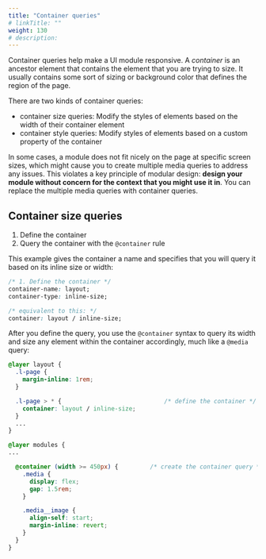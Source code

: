 ```yaml
---
title: "Container queries"
# linkTitle: ""
weight: 130
# description:
---
```


Container queries help make a UI module responsive. A _container_ is an ancestor element that contains the element that you are trying to size. It usually contains some sort of sizing or background color that defines the region of the page.

There are two kinds of container queries:
- container size queries: Modify the styles of elements based on the width of their container element
- container style queries: Modify styles of elements based on a custom property of the container

In some cases, a module does not fit nicely on the page at specific screen sizes, which might cause you to create multiple media queries to address any issues. This violates a key principle of modular design: **design your module without concern for the context that you might use it in**. You can replace the multiple media queries with container queries.

## Container size queries

1. Define the container
2. Query the container with the `@container` rule


This example gives the container a name and specifies that you will query it based on its inline size or width:

```css
/* 1. Define the container */
container-name: layout;
container-type: inline-size;

/* equivalent to this: */
container: layout / inline-size;
```
After you define the query, you use the `@container` syntax to query its width and size any element within the container accordingly, much like a `@media` query:

```css
@layer layout {
  .l-page {
    margin-inline: 1rem;
  }

  .l-page > * {                             /* define the container */
    container: layout / inline-size;
  }
  ...
}

@layer modules {
...

  @container (width >= 450px) {         /* create the container query */
    .media {
      display: flex;
      gap: 1.5rem;
    }

    .media__image {
      align-self: start;
      margin-inline: revert;
    }
  }
}
```
